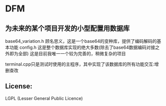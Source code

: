 DFM
====
为未来的某个项目开发的小型配置用数据库
-------------------
base64_variation.h 顾名思义，这是一个base64的变种库，提供了编码解码的基本功能
config.h 这是整个数据库实现的绝大多数(除去了base64数据编码对接之外即为全部)
这是目前我唯一一个较为完善的，稍微复杂的项目

terminal.cpp只是测试时使用的主程序，其中实现了该数据库的所有功能交互:增删查改

License:
---------
LGPL (Lesser General Public Licence)